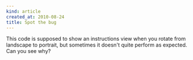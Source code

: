 ```yaml
---
kind: article
created_at: 2010-08-24
title: Spot the bug
---
```


This code is supposed to show an instructions view when you rotate from landscape to portrait, but sometimes it doesn't quite perform as expected. Can you see why?

<script src="http://gist.github.com/546623.js?file=gistfile1.m"></script>